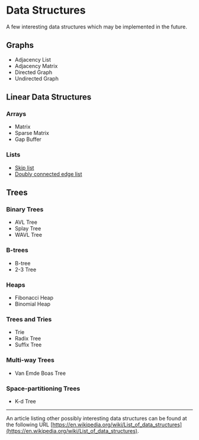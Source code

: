 # Data Structures

A few interesting data structures which may be implemented in the future.

## Graphs

- Adjacency List
- Adjacency Matrix
- Directed Graph
- Undirected Graph

## Linear Data Structures

### Arrays

- Matrix
- Sparse Matrix
- Gap Buffer

### Lists

- [Skip list](https://brilliant.org/wiki/skip-lists/)
- [Doubly connected edge list](https://en.wikipedia.org/wiki/Doubly_connected_edge_list)

## Trees

### Binary Trees

- AVL Tree
- Splay Tree
- WAVL Tree

### B-trees

- B-tree
- 2-3 Tree

### Heaps

- Fibonacci Heap
- Binomial Heap

### Trees and Tries

- Trie
- Radix Tree
- Suffix Tree

### Multi-way Trees

- Van Emde Boas Tree

### Space-partitioning Trees

- K-d Tree

---

An article listing other possibly interesting data structures can be found at the 
following URL [https://en.wikipedia.org/wiki/List_of_data_structures](https://en.wikipedia.org/wiki/List_of_data_structures).